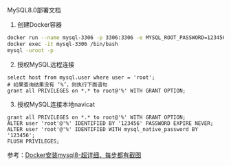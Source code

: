MySQL8.0部署文档

1. 创建Docker容器
```bash
docker run --name mysql-3306 -p 3306:3306 -e MYSQL_ROOT_PASSWORD=123456-e MYSQL_ROOT_HOST='%' -d mysql:latest --bind-address=0.0.0.0
docker exec -it mysql-3306 /bin/bash
mysql -uroot -p
```

2. 授权MySQL远程连接
```mysql
select host from mysql.user where user = 'root';
# 如果查询结果没有 ‘%’，则执行下面语句
grant all PRIVILEGES on *.* to root@'%' WITH GRANT OPTION;
```

3. 授权MySQL连接本地navicat
```mysql
grant all PRIVILEGES on *.* to root@'%' WITH GRANT OPTION;
ALTER user 'root'@'%' IDENTIFIED BY '123456' PASSWORD EXPIRE NEVER;
ALTER user 'root'@'%' IDENTIFIED WITH mysql_native_password BY '123456';
FLUSH PRIVILEGES;
```

参考：[Docker安装mysql8-超详细、每步都有截图](https://blog.csdn.net/a1150499208/article/details/131437199)
